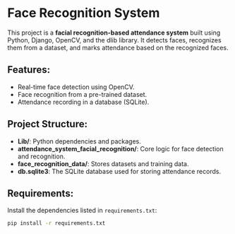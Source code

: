 # Face Recognition System

This project is a **facial recognition-based attendance system** built using Python, Django, OpenCV, and the dlib library. It detects faces, recognizes them from a dataset, and marks attendance based on the recognized faces.

## Features:
- Real-time face detection using OpenCV.
- Face recognition from a pre-trained dataset.
- Attendance recording in a database (SQLite).

## Project Structure:
- **Lib/**: Python dependencies and packages.
- **attendance_system_facial_recognition/**: Core logic for face detection and recognition.
- **face_recognition_data/**: Stores datasets and training data.
- **db.sqlite3**: The SQLite database used for storing attendance records.

## Requirements:
Install the dependencies listed in `requirements.txt`:
```bash
pip install -r requirements.txt
